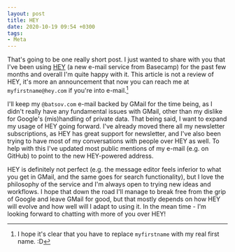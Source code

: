 ```yaml
---
layout: post
title: HEY
date: 2020-10-19 09:54 +0300
tags:
- Meta
---
```


That's going to be one really short post.  I just wanted to share with
you that I've been using [HEY](https://hey.com/) (a new e-mail service
from Basecamp) for the past few months and overall I'm quite happy
with it. This article is not a review of HEY, it's more an
announcement that now you can reach me at `myfirstname@hey.com` if you're into
e-mail.[^1]

I'll keep my `@batsov.com` e-mail backed by GMail for the time being,
as I didn't really have any fundamental issues with GMail, other than
my dislike for Google's (mis)handling of private data. That being
said, I want to expand my usage of HEY going forward. I've already
moved there all my newsletter subscriptions, as HEY has great support
for newsletter, and I've also been trying to have most of my conversations
with people over HEY as well. To help with this I've updated most public
mentions of my e-mail (e.g. on GitHub) to point to the new HEY-powered address.

HEY is definitely not perfect (e.g. the message editor feels inferior to what you get in GMail, and the same goes for
search functionality), but I love the philosophy of the service and I'm always open to trying new ideas and workflows.
I hope that down the road I'll manage to break free from the grip of Google and leave GMail for good,
but that mostly depends on how HEY will evolve and how well will I adapt to using it.
In the mean time - I'm looking forward to chatting with more of you over HEY!

[^1]: I hope it's clear that you have to replace `myfirstname` with my real first name. :D
